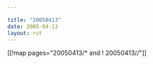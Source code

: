 ```yaml
---

title: "20050413"
date: 2005-04-13
layout: rut
---
```


[[!map pages="20050413/* and ! 20050413/*/*"]]

